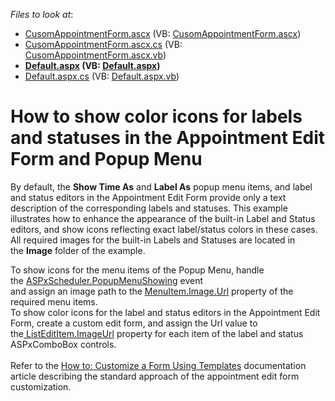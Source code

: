 <!-- default file list -->
*Files to look at*:

* [CusomAppointmentForm.ascx](./CS/CustomFormStatusEditors/CustomForms/CusomAppointmentForm.ascx) (VB: [CusomAppointmentForm.ascx](./VB/CustomFormStatusEditors/CustomForms/CusomAppointmentForm.ascx))
* [CusomAppointmentForm.ascx.cs](./CS/CustomFormStatusEditors/CustomForms/CusomAppointmentForm.ascx.cs) (VB: [CusomAppointmentForm.ascx.vb](./VB/CustomFormStatusEditors/CustomForms/CusomAppointmentForm.ascx.vb))
* **[Default.aspx](./CS/CustomFormStatusEditors/Default.aspx) (VB: [Default.aspx](./VB/CustomFormStatusEditors/Default.aspx))**
* [Default.aspx.cs](./CS/CustomFormStatusEditors/Default.aspx.cs) (VB: [Default.aspx.vb](./VB/CustomFormStatusEditors/Default.aspx.vb))
<!-- default file list end -->
# How to show color icons for labels and statuses in the Appointment Edit Form and Popup Menu


<p>By default, the <strong>Show Time As</strong> and <strong>Label As</strong> popup menu items, and label and status editors in the Appointment Edit Form provide only a text description of the corresponding labels and statuses. This example illustrates how to enhance the appearance of the built-in Label and Status editors, and show icons reflecting exact label/status colors in these cases. All required images for the built-in Labels and Statuses are located in the <strong>Image</strong> folder of the example. </p>
<p>To show icons for the menu items of the Popup Menu, handle the <a href="https://documentation.devexpress.com/AspNet/DevExpressWebASPxSchedulerASPxScheduler_PopupMenuShowingtopic.aspx">ASPxScheduler.PopupMenuShowing</a> event and assign an image path to the <a href="https://documentation.devexpress.com/#AspNet/DevExpressWebImagePropertiesBase_Urltopic">MenuItem.Image.Url</a> property of the required menu items.<br>To show color icons for the label and status editors in the Appointment Edit Form, create a custom edit form, and assign the Url value to the<a href="https://documentation.devexpress.com/#AspNet/DevExpressWebListEditItem_ImageUrltopic"> ListEditItem.ImageUrl</a> property for each item of the label and status ASPxComboBox controls.<br><br>Refer to the <a href="https://documentation.devexpress.com/#AspNet/CustomDocument3848">How to: Customize a Form Using Templates</a> documentation article describing the standard approach of the appointment edit form customization.</p>

<br/>


